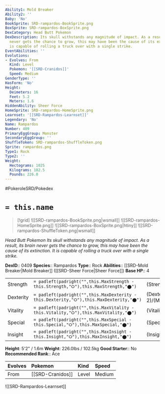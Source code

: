 ```yaml
---
Ability1: Mold Breaker
Ability2: ''
Baby: 'No'
BookSprite: SRD-rampardos-BookSprite.png
BoxSprite: SRD-rampardos-BoxSprite.png
DexCategory: Head Butt Pokemon
DexDescription: Its skull withstands any magnitude of impact. As a result, its brain
  never gets the chance to grow, this may have been the cause of its extinction. It
  is capable of rolling a truck over with a single strike.
EventAbilities: ''
Evolutions:
- Evolves: From
  Kind: Level
  Pokemon: '[[SRD-Cranidos]]'
  Speed: Medium
GenderType: ''
HasForm: 'No'
Height:
  Deimeters: 16
  Feet: 5.2
  Meters: 1.6
HiddenAbility: Sheer Force
HomeSprite: SRD-rampardos-HomeSprite.png
Learnset: '[[SRD-Rampardos-Learnset]]'
Legendary: 'No'
Name: Rampardos
Number: 409
PrimaryEggGroup: Monster
SecondaryEggGroup: ''
ShuffleToken: SRD-rampardos-ShuffleToken.png
Sprite: rampardos.png
Type1: Rock
Type2: ''
Weight:
  Hectograms: 1025
  Kilograms: 102.5
  Pounds: 226.0
---
```


#PokeroleSRD/Pokedex

# `= this.name`

> [!grid]
> ![[SRD-rampardos-BookSprite.png|wsmall]]
> ![[SRD-rampardos-HomeSprite.png]]
> ![[SRD-rampardos-BoxSprite.png|htiny]]
> ![[SRD-rampardos-ShuffleToken.png|wsmall]]


*Head Butt Pokemon*
*Its skull withstands any magnitude of impact. As a result, its brain never gets the chance to grow, this may have been the cause of its extinction. It is capable of rolling a truck over with a single strike.*

**DexID**:: 0409
**Species**:: Rampardos
**Type**:: Rock
**Abilities**:: [[SRD-Mold Breaker|Mold Breaker]] ([[SRD-Sheer Force|Sheer Force]])
**Base HP**:: 4

|           |                                                                                        |                                          |
| --------- | -------------------------------------------------------------------------------------- | ---------------------------------------- |
| Strength  | `= padleft(padright("",this.MaxStrength - this.Strength,"⭘"),this.MaxStrength,"⬤")`    | (Strength::4)/(MaxStrength::8)   |
| Dexterity | `= padleft(padright("",this.MaxDexterity - this.Dexterity,"⭘"),this.MaxDexterity,"⬤")` | (Dexterity:: 2)/(MaxDexterity::4) |
| Vitality  | `= padleft(padright("",this.MaxVitality - this.Vitality,"⭘"),this.MaxVitality,"⬤")`    | (Vitality::2)/(MaxVitality::4)   |
| Special   | `= padleft(padright("",this.MaxSpecial - this.Special,"⭘"),this.MaxSpecial,"⬤")`       | (Special::2)/(MaxSpecial::4)     |
| Insight   | `= padleft(padright("",this.MaxInsight - this.Insight,"⭘"),this.MaxInsight,"⬤")`       | (Insight::2)/(MaxInsight::4)     |

**Height**: 5'2" / 1.6m
**Weight**: 226.0lbs / 102.5kg
**Good Starter**:: No
**Recommended Rank**:: Ace

| Evolves   | Pokemon          | Kind   | Speed   |
|:----------|:-----------------|:-------|:--------|
| From      | [[SRD-Cranidos]] | Level  | Medium  |

![[SRD-Rampardos-Learnset]]